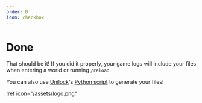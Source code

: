 ```yaml
---
order: D
icon: checkbox
---
```


# Done

That should be it! If you did it properly, your game logs will include your files when entering a world or running `/reload`.

You can also use [Unilock](https://github.com/unilock)'s [Python script](https://gist.github.com/unilock/a1396e3b52d8ff2109b9bb7a454d315a#file-run-py) to generate your files!

[!ref icon="/assets/logo.png"](/)
